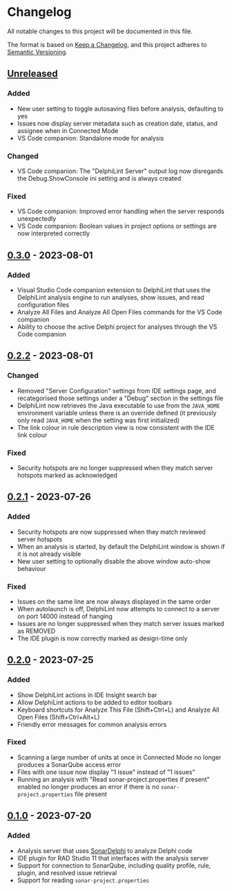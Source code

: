 # Changelog

All notable changes to this project will be documented in this file.

The format is based on [Keep a Changelog](https://keepachangelog.com/en/1.0.0/),
and this project adheres to [Semantic Versioning](https://semver.org/spec/v2.0.0.html).

## [Unreleased]

### Added

* New user setting to toggle autosaving files before analysis, defaulting to yes
* Issues now display server metadata such as creation date, status, and assignee when in Connected Mode
* VS Code companion: Standalone mode for analysis

### Changed

* VS Code companion: The "DelphiLint Server" output log now disregards the Debug.ShowConsole ini setting and is
  always created

### Fixed

* VS Code companion: Improved error handling when the server responds unexpectedly
* VS Code companion: Boolean values in project options or settings are now interpreted correctly

## [0.3.0] - 2023-08-01

### Added

* Visual Studio Code companion extension to DelphiLint that uses the DelphiLint analysis engine to run analyses,
  show issues, and read configuration files
* Analyze All Files and Analyze All Open Files commands for the VS Code companion
* Ability to choose the active Delphi project for analyses through the VS Code companion

## [0.2.2] - 2023-08-01

### Changed

* Removed "Server Configuration" settings from IDE settings page, and recategorised those settings under a
  "Debug" section in the settings file
* DelphiLint now retrieves the Java executable to use from the `JAVA_HOME` environment variable unless there
  is an override defined (it previously only read `JAVA_HOME` when the setting was first initialized)
* The link colour in rule description view is now consistent with the IDE link colour

### Fixed

* Security hotspots are no longer suppressed when they match server hotspots marked as acknowledged

## [0.2.1] - 2023-07-26

### Added

* Security hotspots are now suppressed when they match reviewed server hotspots
* When an analysis is started, by default the DelphiLint window is shown if it is not already visible
* New user setting to optionally disable the above window auto-show behaviour

### Fixed

* Issues on the same line are now always displayed in the same order
* When autolaunch is off, DelphiLint now attempts to connect to a server on port 14000 instead of hanging
* Issues are no longer suppressed when they match server issues marked as REMOVED
* The IDE plugin is now correctly marked as design-time only

## [0.2.0] - 2023-07-25

### Added

* Show DelphiLint actions in IDE Insight search bar
* Allow DelphiLint actions to be added to editor toolbars
* Keyboard shortcuts for Analyze This File (Shift+Ctrl+L) and Analyze All Open Files (Shift+Ctrl+Alt+L)
* Friendly error messages for common analysis errors

### Fixed

* Scanning a large number of units at once in Connected Mode no longer produces a SonarQube access error
* Files with one issue now display "1 issue" instead of "1 issues"
* Running an analysis with "Read sonar-project.properties if present" enabled no longer produces an error
  if there is no `sonar-project.properties` file present

## [0.1.0] - 2023-07-20

### Added

* Analysis server that uses [SonarDelphi](https://github.com/Integrated-Application-Development/sonar-delphi)
  to analyze Delphi code
* IDE plugin for RAD Studio 11 that interfaces with the analysis server
* Support for connection to SonarQube, including quality profile, rule, plugin, and
  resolved issue retrieval
* Support for reading `sonar-project.properties`

[unreleased]: https://github.com/Integrated-Application-Development/delphilint/compare/v0.3.0...HEAD
[0.3.0]: https://github.com/Integrated-Application-Development/delphilint/compare/v0.2.2...v0.3.0
[0.2.2]: https://github.com/Integrated-Application-Development/delphilint/compare/v0.2.1...v0.2.2
[0.2.1]: https://github.com/Integrated-Application-Development/delphilint/compare/v0.2.0...v0.2.1
[0.2.0]: https://github.com/Integrated-Application-Development/delphilint/compare/v0.1.0...v0.2.0
[0.1.0]: https://github.com/Integrated-Application-Development/delphilint/releases/tag/v0.1.0